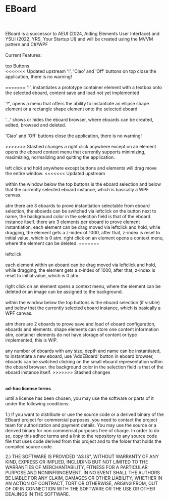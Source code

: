 # EBoard
<br>
<br>
EBoard is a successor to AEUI (2024, Aiding Elements User Interface) and YSUI (2022, YRS, Your Startup UI) and
will be created using the MVVM pattern and C#/WPF
<br>
<br>
Current Features:<br>
<br>
top Buttons
<br>
<<<<<<< Updated upstream
'!', 'Ciao' and 'Off' buttons on top close the application, there is no warning!
<br>
<br>
=======
'!', instantiates a prototype container element with a textbox onto the selected eboard, content save and load not yet implemented
<br><br>
'?', opens a menu that offers the ability to instantiate an ellipse shape element or a rectangle shape element onto the
selected eboard
<br><br>
'...' shows or hides the eboard browser, where eboards can be created, edited, browsed and deleted.
<br><br>
'Ciao' and 'Off' buttons close the application, there is no warning!
<br><br>
>>>>>>> Stashed changes
a right click anywhere except on an element opens the eboard context menu that currently
supports minimizing, maximizing, normalizing and quitting the application.
<br><br>
left click and hold anywhere except buttons and elements will drag move the entire window.
<<<<<<< Updated upstream
<br>
<br>
within the window below the top buttons is the eboard selection and below that the currently
selected eboard instance, which is basically a WPF canvas. 
<br>
<br>
atm there are 3 eboards to prove instantiation selectable from eboard selection, the eboards can be switched via leftclick
on the button next to name, the background color in the selection field is that of the eboard instance itself.
there are 3 elements per eboard to prove element instantiation, each element can be drag moved via leftclick and hold,
while dragging, the element gets a z-index of 1000, after that, z-index is reset to initial value, which is 0 atm.
right click on an element opens a context menu, where the element can be deleted.
=======
<br><br>
leftclick 
<br><br>
each element within an eboard can be drag moved via leftclick and hold, while dragging, the element gets a z-index of 1000,
after that, z-index is reset to initial value, which is 0 atm.
<br><br>
right click on an element opens a context menu, where the element can be deleted or an image can be assigned to the background.
<br><br>
within the window below the top buttons is the eboard selection (if visible) and below that the currently selected eboard
instance, which is basically a WPF canvas. 
<br><br>
atm there are 2 eboards to prove save and load of eboard configuration, eboards and elements. shape elements can store
one content information atm, container elements do not have storage of content or type implemented, this is WIP.
<br><br>
any number of eboards with any size, depth and name can be instantiated, to instantiate a new eboard, use 'AddEBoard' button
in eboard browser, eboards can be switched clicking on the small eboard representation within the eboard browser.
the background color in the selection field is that of the eboard instance itself.
>>>>>>> Stashed changes
<br>
<br>
<br>
<b>ad-hoc license terms</b><br>
<p>
until a license has been chosen, you may 
use the software or parts of it under the following conditions:<br><br>
1.)
If you want to distribute or use the source code or a derived binary
of the EBoard project for commercial purposes, you need to contact
the project team for authorization and payment details.
You may use the source or a derived binary for non commercial 
purposes free of charge. In order to do so, copy this adhoc terms
and a link to the repository to any source code file that uses code
derived from this project and to the folder that holds the compiled source code.

2.)
THE SOFTWARE IS PROVIDED "AS IS", WITHOUT WARRANTY OF ANY KIND, 
EXPRESS OR IMPLIED, INCLUDING BUT NOT LIMITED TO THE WARRANTIES OF
MERCHANTABILITY, FITNESS FOR A PARTICULAR PURPOSE AND NONINFRINGEMENT.
IN NO EVENT SHALL THE AUTHORS BE LIABLE FOR ANY CLAIM, DAMAGES OR
OTHER LIABILITY, WHETHER IN AN ACTION OF CONTRACT, TORT OR OTHERWISE,
ARISING FROM, OUT OF OR IN CONNECTION WITH THE SOFTWARE OR THE USE OR
OTHER DEALINGS IN THE SOFTWARE.
</p>
